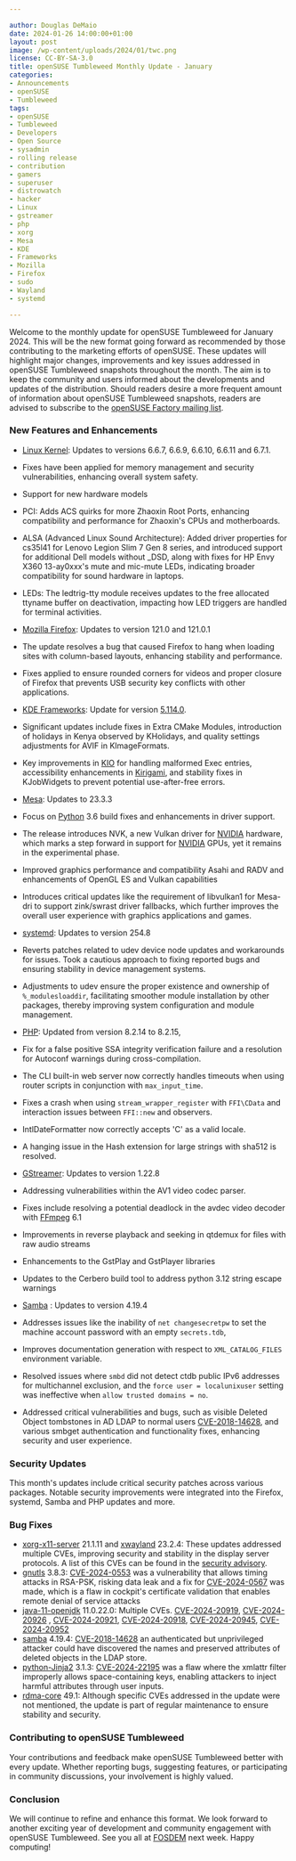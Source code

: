 ```yaml
---

author: Douglas DeMaio
date: 2024-01-26 14:00:00+01:00
layout: post
image: /wp-content/uploads/2024/01/twc.png
license: CC-BY-SA-3.0
title: openSUSE Tumbleweed Monthly Update - January
categories:
- Announcements
- openSUSE
- Tumbleweed
tags:
- openSUSE
- Tumbleweed
- Developers
- Open Source
- sysadmin
- rolling release
- contribution
- gamers
- superuser
- distrowatch
- hacker
- Linux
- gstreamer
- php
- xorg
- Mesa
- KDE
- Frameworks
- Mozilla
- Firefox
- sudo
- Wayland
- systemd

---
```


Welcome to the monthly update for openSUSE Tumbleweed for January 2024. This will be the new format going forward as recommended by those contributing to the marketing efforts of openSUSE. These updates will highlight major changes, improvements and key issues addressed in openSUSE Tumbleweed snapshots throughout the month. The aim is to keep the community and users informed about the developments and updates of the distribution. Should readers desire a more frequent amount of information about openSUSE Tumbleweed snapshots, readers are advised to subscribe to the [openSUSE Factory mailing list](https://lists.opensuse.org/archives/list/factory@lists.opensuse.org/).

### New Features and Enhancements

* [Linux Kernel](https://www.kernel.org/): Updates to versions 6.6.7, 6.6.9, 6.6.10, 6.6.11 and 6.7.1.

 * Fixes have been applied for memory management and security vulnerabilities, enhancing overall system safety.
 
 * Support for new hardware models
 
  * PCI: Adds ACS quirks for more Zhaoxin Root Ports, enhancing compatibility and performance for Zhaoxin's CPUs and motherboards.
  * ALSA (Advanced Linux Sound Architecture): Added driver properties for cs35l41 for Lenovo Legion Slim 7 Gen 8 series, and introduced support for additional Dell models without _DSD, along with fixes for HP Envy X360 13-ay0xxx's mute and mic-mute LEDs, indicating broader compatibility for sound hardware in laptops.
  * LEDs: The ledtrig-tty module receives updates to the free allocated ttyname buffer on deactivation, impacting how LED triggers are handled for terminal activities.
* [Mozilla Firefox](https://www.mozilla.org): Updates to version 121.0 and 121.0.1
 * The update resolves a bug that caused Firefox to hang when loading sites with column-based layouts, enhancing stability and performance.
 * Fixes applied to ensure rounded corners for videos and proper closure of Firefox that prevents USB security key conflicts with other applications.
* [KDE Frameworks](https://kde.org/announcements/frameworks/5/5.114.0/): Update for version [5.114.0](https://kde.org/announcements/frameworks/5/5.114.0/).
 * Significant updates include fixes in Extra CMake Modules, introduction of holidays in Kenya observed by KHolidays, and quality settings adjustments for AVIF in KImageFormats.
 * Key improvements in [KIO](https://api.kde.org/frameworks/kio/html/index.html) for handling malformed Exec entries, accessibility enhancements in [Kirigami](https://github.com/KDE/kirigami), and stability fixes in KJobWidgets to prevent potential use-after-free errors.
* [Mesa](https://www.mesa3d.org/): Updates to 23.3.3
 * Focus on [Python](https://www.python.org/) 3.6 build fixes and enhancements in driver support.
 * The release introduces NVK, a new Vulkan driver for [NVIDIA](https://www.nvidia.com) hardware, which marks a step forward in support for [NVIDIA](https://www.nvidia.com) GPUs, yet it remains in the experimental phase.
 * Improved graphics performance and compatibility Asahi and RADV and enhancements of OpenGL ES and Vulkan capabilities
 * Introduces critical updates like the requirement of libvulkan1 for Mesa-dri to support zink/swrast driver fallbacks, which further improves the overall user experience with graphics applications and games.
* [systemd](https://freedesktop.org/wiki/Software/systemd/): Updates to version 254.8
 * Reverts patches related to udev device node updates and workarounds for issues. Took a cautious approach to fixing reported bugs and ensuring stability in device management systems.
 * Adjustments to udev ensure the proper existence and ownership of `%_modulesloaddir`, facilitating smoother module installation by other packages, thereby improving system configuration and module management.
* [PHP](https://www.php.net/): Updated from version 8.2.14 to 8.2.15,
 * Fix for a false positive SSA integrity verification failure and a resolution for Autoconf warnings during cross-compilation.
 * The CLI built-in web server now correctly handles timeouts when using router scripts in conjunction with `max_input_time`.
 * Fixes a crash when using `stream_wrapper_register` with `FFI\CData` and interaction issues between `FFI::new` and observers.
 * IntlDateFormatter now correctly accepts 'C' as a valid locale.
 * A hanging issue in the Hash extension for large strings with sha512 is resolved.
* [GStreamer](https://gstreamer.freedesktop.org/): Updates to version 1.22.8
 * Addressing vulnerabilities within the AV1 video codec parser.
 * Fixes include resolving a potential deadlock in the avdec video decoder with [FFmpeg](https://www.ffmpeg.org/) 6.1
 * Improvements in reverse playback and seeking in qtdemux for files with raw audio streams
 * Enhancements to the GstPlay and GstPlayer libraries
 * Updates to the Cerbero build tool to address python 3.12 string escape warnings 
* [Samba](https://www.samba.org/) : Updates to version 4.19.4
 * Addresses issues like the inability of `net changesecretpw` to set the machine account password with an empty `secrets.tdb`, 
 * Improves documentation generation with respect to `XML_CATALOG_FILES` environment variable.
 * Resolved issues where `smbd` did not detect ctdb public IPv6 addresses for multichannel exclusion, and the `force user = localunixuser` setting was ineffective when `allow trusted domains = no`.
 * Addressed critical vulnerabilities and bugs, such as visible Deleted Object tombstones in AD LDAP to normal users [CVE-2018-14628](https://www.samba.org/samba/security/CVE-2018-14628.html), and various smbget authentication and functionality fixes, enhancing security and user experience.

### Security Updates
This month's updates include critical security patches across various packages. Notable security improvements were integrated into the Firefox, systemd, Samba and PHP updates and more.

### Bug Fixes
* [xorg-x11-server](https://xorg.freedesktop.org/wiki/) 21.1.11 and [xwayland](https://wayland.freedesktop.org/xserver.html) 23.2.4: These updates addressed multiple CVEs, improving security and stability in the display server protocols. A list of this CVEs can be found in the [security advisory](https://lists.x.org/archives/xorg/2024-January/061525.html). 
* [gnutls](https://www.gnutls.org/) 3.8.3: [CVE-2024-0553](https://www.suse.com/security/cve/CVE-2024-0553.html) was a vulnerability that allows timing attacks in RSA-PSK, risking data leak and a fix for [CVE-2024-0567](https://www.suse.com/security/cve/CVE-2024-0567.html) was made, which is a flaw in cockpit's certificate validation that enables remote denial of service attacks
* [java-11-openjdk](https://openjdk.org/projects/jdk/11/) 11.0.22.0: Multiple CVEs. [CVE-2024-20919](https://www.suse.com/security/cve/CVE-2024-20919.html), [CVE-2024-20926](https://www.suse.com/security/cve/CVE-2024-20926.html) , [CVE-2024-20921](https://www.suse.com/security/cve/CVE-2024-20921.html),  [CVE-2024-20918](https://www.suse.com/security/cve/CVE-2024-20918.html), [CVE-2024-20945](https://www.suse.com/security/cve/CVE-2024-20945.html), [CVE-2024-20952](https://www.suse.com/security/cve/CVE-2024-20952.html)
* [samba](https://www.samba.org/) 4.19.4: [CVE-2018-14628](https://www.samba.org/samba/security/CVE-2018-14628.html) an authenticated but unprivileged attacker could have discovered the names and preserved attributes of deleted objects in the LDAP store.
* [python-Jinja2](https://pypi.org/project/Jinja2/) 3.1.3: [CVE-2024-22195](https://www.suse.com/security/cve/CVE-2024-22195.html) was a flaw where the xmlattr filter improperly allows space-containing keys, enabling attackers to inject harmful attributes through user inputs.
* [rdma-core](https://github.com/linux-rdma/rdma-core) 49.1: Although specific CVEs addressed in the update were not mentioned, the update is part of regular maintenance to ensure stability and security​.

### Contributing to openSUSE Tumbleweed
Your contributions and feedback make openSUSE Tumbleweed better with every update. Whether reporting bugs, suggesting features, or participating in community discussions, your involvement is highly valued.

### Conclusion

We will continue to refine and enhance this format. We look forward to another exciting year of development and community engagement with openSUSE Tumbleweed. See you all at [FOSDEM](https://fosdem.org) next week. Happy computing!

<meta name="openSUSE, Tumbleweed, Developers, sysadmin, user, Open Source, rolling release, gamers, superuser, distrowatch, mesa, wayland, Linux, kernel, python, cve, rdma, core, samba, gnutls, php, gstreamer, kde, frameworks, systemd, mozilla, firefoxl" content="HTML,CSS,XML,JavaScript">

